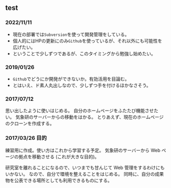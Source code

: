 ## test
### 2022/11/11
- 現在の部署では`Subversion`を使って開発管理をしている。
- 個人的にはHPの更新にのみ`Github`を使っているが、それ以外にも可能性を広げたい。
- ということで少しずつであるが、このタイミングから勉強し始めたい。

### 2019/01/26
- `Github`でどうにか開発ができないか。有効活用を目論む。
- とはいえ、ド素人丸出しなので、少しずつ手を付けるほかなさそう。

### 2017/07/12
思い出したように使いはじめる。
自分のホームページをふたたび機能させたい。
気象研のサーバーからの移動をはかる。
とりあえず、現在のホームページのクローンを作成する。

### 2017/03/26 目的
練習用に作成。使い方はこれから学習する予定。
気象研のサーバーから Web ページの拠点を移動させる (これが大きな目的)。

研究室を離れることになるので、いつまでも甘んじて Web 管理をするわけにもいかない。
なので、自分で環境を整えることをはじめる。
同時に、自分の成果物を公表できる場所としても利用できるものにする。
